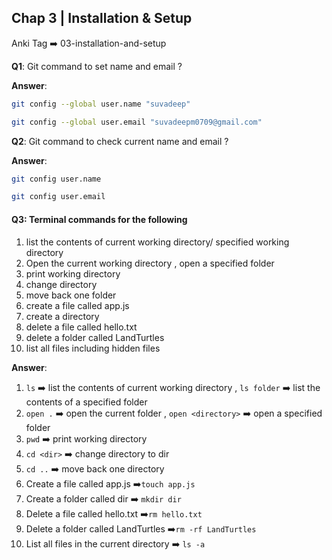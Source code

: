 ## Chap 3 | Installation & Setup 

Anki Tag ➡️ 03-installation-and-setup

**Q1**: Git command to set name and email ? 

**Answer**:

```bash
git config --global user.name "suvadeep"

git config --global user.email "suvadeepm0709@gmail.com"


```

**Q2**: Git command to check current  name and email ? 

**Answer**:

```bash
git config user.name

git config user.email
```

#### **Q3**: Terminal  commands  for the following 

1. list the contents of current working directory/ specified working directory
2. Open the current working directory , open a specified folder 
3. print working directory 
4. change directory 
5. move back one folder 
6. create a file called app.js
7. create a directory 
8. delete a file called hello.txt
9. delete a folder called LandTurtles 
10. list all files including hidden files

**Answer**:

1. `ls` ➡️ list the contents of current working directory , `ls folder` ➡️ list the contents of a specified folder 
2. `open .` ➡️ open the current folder , `open <directory>` ➡️ open a specified folder 
3. `pwd` ➡️ print working directory 
4. `cd <dir>` ➡️ change directory to dir 
5. `cd ..` ➡️ move back one directory 
6. Create a file called app.js ➡️`touch app.js`
7. Create a folder called dir ➡️ `mkdir dir`
8. Delete a file called hello.txt ➡️`rm hello.txt`
9. Delete a folder called LandTurtles ➡️`rm -rf LandTurtles`
10. List all files in the current directory ➡️ `ls -a`